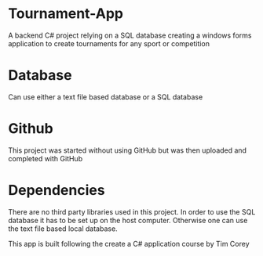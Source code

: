# Tournament-App
A backend C# project relying on a SQL database creating a windows forms application to create tournaments for any sport or competition

# Database
Can use either a text file based database or a SQL database

# Github
This project was started without using GitHub but was then uploaded and completed with GitHub

# Dependencies
There are no third party libraries used in this project. In order to use the SQL database it has to be set up on the host computer. Otherwise one can use the text file based local database.


This app is built following the create a C# application course by Tim Corey
